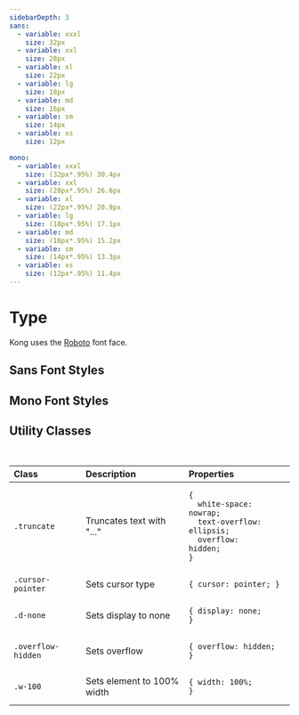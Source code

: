 ```yaml
---
sidebarDepth: 3
sans:
  - variable: xxxl
    size: 32px
  - variable: xxl
    size: 28px
  - variable: xl
    size: 22px
  - variable: lg
    size: 18px
  - variable: md
    size: 16px
  - variable: sm
    size: 14px
  - variable: xs
    size: 12px

mono:
  - variable: xxxl
    size: (32px*.95%) 30.4px
  - variable: xxl
    size: (28px*.95%) 26.6px
  - variable: xl
    size: (22px*.95%) 20.9px
  - variable: lg
    size: (18px*.95%) 17.1px
  - variable: md
    size: (16px*.95%) 15.2px
  - variable: sm
    size: (14px*.95%) 13.3px
  - variable: xs
    size: (12px*.95%) 11.4px
---
```

# Type

Kong uses the [Roboto](https://fonts.google.com/specimen/Roboto) font face.

## Sans Font Styles
<div>
  <text-block
    v-for="(font, key, i) in $page.frontmatter.sans"
    :key="i"
    :font-size="font.size"
    :variable-name="font.variable" />
</div>

## Mono Font Styles
<div>
  <text-block
    v-for="(font, key, i) in $page.frontmatter.mono"
    :key="i"
    font-type="mono"
    :font-size="font.size"
    :variable-name="font.variable" /> 
</div>

## Utility Classes
&nbsp;

| Class       | Description |Properties
| :---------- |:-------------- |:-----------
| `.truncate` | Truncates text with "..."| <pre v-pre><code>{ <br>&nbsp;&nbsp;white-space: nowrap; <br>&nbsp;&nbsp;text-overflow: ellipsis; <br>&nbsp;&nbsp;overflow: hidden;<br>}</code></pre>
| `.cursor-pointer` | Sets cursor type | <pre v-pre><code>{ cursor: pointer; } </code></pre>
| `.d-none` | Sets display to none | <pre v-pre><code>{ display: none; }</code></pre>
| `.overflow-hidden` | Sets overflow | <pre v-pre><code>{ overflow: hidden; }</code></pre>
| `.w-100` | Sets element to 100% width | <pre v-pre><code>{ width: 100%; }</code></pre>
